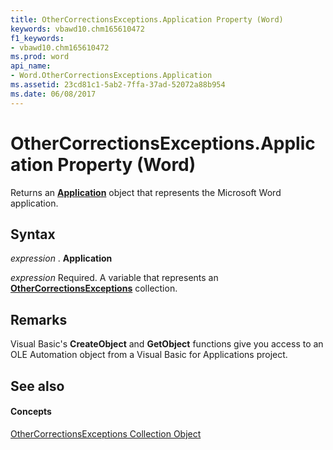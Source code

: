 ```yaml
---
title: OtherCorrectionsExceptions.Application Property (Word)
keywords: vbawd10.chm165610472
f1_keywords:
- vbawd10.chm165610472
ms.prod: word
api_name:
- Word.OtherCorrectionsExceptions.Application
ms.assetid: 23cd81c1-5ab2-7ffa-37ad-52072a88b954
ms.date: 06/08/2017
---
```



# OtherCorrectionsExceptions.Application Property (Word)

Returns an  **[Application](Word.Application.md)** object that represents the Microsoft Word application.


## Syntax

 _expression_ . **Application**

 _expression_ Required. A variable that represents an **[OtherCorrectionsExceptions](Word.othercorrectionsexceptions.md)** collection.


## Remarks

Visual Basic's  **CreateObject** and **GetObject** functions give you access to an OLE Automation object from a Visual Basic for Applications project.


## See also


#### Concepts


[OtherCorrectionsExceptions Collection Object](Word.othercorrectionsexceptions.md)

